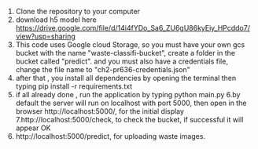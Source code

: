1. Clone the repository to your computer
2. download h5 model here https://drive.google.com/file/d/14i4fYDo_Sa6_ZU6gU86kyEiy_HPcddo7/view?usp=sharing
3. This code uses Google cloud Storage, so you must have your own gcs bucket with the name "waste-classifi-bucket", create a folder in the bucket called "predict". and you must also have a credentials file, change the file name to "ch2-pr636-credentials.json"
4. after that , you install all dependencies by opening the terminal then typing pip install -r requirements.txt
5. if all already done ,  run the application by typing python main.py
6.by default the server will run on localhost with port 5000, then open in the browser http://localhost:5000/, for the initial display
7.http://localhost:5000/check, to check the bucket, if successful it will appear OK
8. http://localhost:5000/predict, for uploading waste images.

